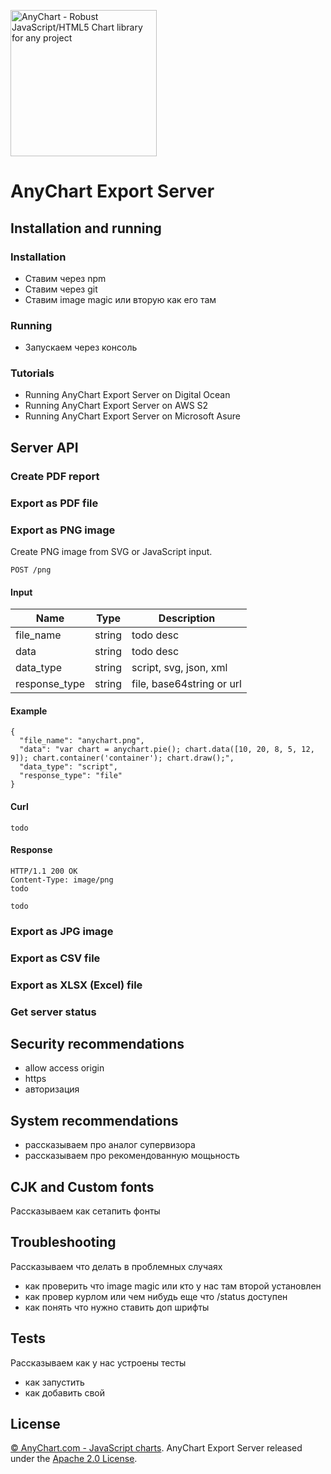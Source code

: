 [<img src="https://cdn.anychart.com/images/logo-transparent-segoe.png" width="234px" alt="AnyChart - Robust JavaScript/HTML5 Chart library for any project">](https://anychart.com)

# AnyChart Export Server 

## Installation and running

### Installation
- Ставим через npm
- Ставим через git
- Ставим image magic или вторую как его там

### Running
- Запускаем через консоль

### Tutorials
- Running AnyChart Export Server on Digital Ocean
- Running AnyChart Export Server on AWS S2
- Running AnyChart Export Server on Microsoft Asure

## Server API

### Create PDF report

### Export as PDF file

### Export as PNG image
Create PNG image from SVG or JavaScript input.
```
POST /png
```

#### Input
| Name  | Type | Description |
| ------------- | ------------- | ------------- |
| file_name  | string  | todo desc |
| data  | string | todo desc |
| data_type  | string  | script, svg, json, xml |
| response_type  | string  | file, base64string or url |

#### Example
```
{
  "file_name": "anychart.png",
  "data": "var chart = anychart.pie(); chart.data([10, 20, 8, 5, 12, 9]); chart.container('container'); chart.draw();",
  "data_type": "script",
  "response_type": "file"
}
```

#### Curl
```
todo
```

#### Response
```
HTTP/1.1 200 OK
Content-Type: image/png
todo
```
```
todo
```


### Export as JPG image

### Export as CSV file

### Export as XLSX (Excel) file

### Get server status

## Security recommendations
 - allow access origin
 - https
 - авторизация
 
## System recommendations 
- рассказываем про аналог супервизора
- рассказываем про рекомендованную мощьность
 
## CJK and Custom fonts 
Рассказываем как сетапить фонты

## Troubleshooting
Рассказываем что делать в проблемных случаях
- как проверить что image magic или кто у нас там второй установлен
- как провер курлом или чем нибудь еще что /status доступен
- как понять что нужно ставить доп шрифты

## Tests
Рассказываем как у нас устроены тесты
- как запустить
- как добавить свой


## License
[© AnyChart.com - JavaScript charts](http://www.anychart.com). AnyChart Export Server released under the [Apache 2.0 License](https://github.com/AnyChart/node-export-server/blob/master/LICENSE).

